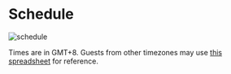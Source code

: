 # Schedule

![schedule](schedule.png)

Times are in GMT+8. Guests from other timezones may use [this spreadsheet](https://docs.google.com/spreadsheets/d/13SOrO2zeIoOWwNYgfZ6U8IugNWaU3g1HH9rcJJ2-UJA/view#gid=1159404953) for reference.

